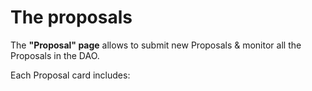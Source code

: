 # The proposals

The **"Proposal" page** allows to submit new Proposals & monitor all the Proposals in the DAO.

Each Proposal card includes:
